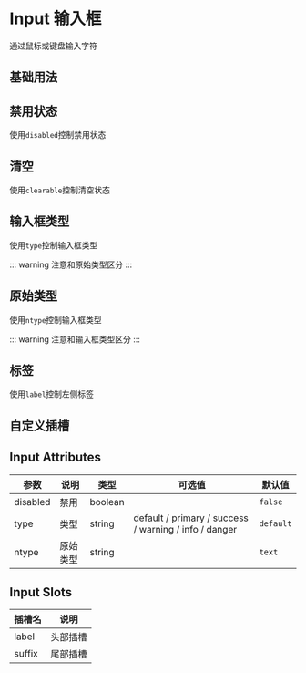 # Input 输入框

通过鼠标或键盘输入字符

## 基础用法

<ViewSfc src="../../components/form/input/input.vue"></ViewSfc>

## 禁用状态

使用`disabled`控制禁用状态

<ViewSfc src="../../components/form/input/input-disabled.vue"></ViewSfc>

## 清空

使用`clearable`控制清空状态

<ViewSfc src="../../components/form/input/input-clearable.vue"></ViewSfc>

## 输入框类型

使用`type`控制输入框类型

<ViewSfc src="../../components/form/input/input-type.vue"></ViewSfc>

::: warning
注意和原始类型区分
:::

## 原始类型

使用`ntype`控制输入框类型

<ViewSfc src="../../components/form/input/input-ntype.vue"></ViewSfc>

::: warning
注意和输入框类型区分
:::

## 标签

使用`label`控制左侧标签

<ViewSfc src="../../components/form/input/input-label.vue"></ViewSfc>

## 自定义插槽

<ViewSfc src="../../components/form/input/input-custom.vue"></ViewSfc>

## Input Attributes

| 参数     | 说明     | 类型    | 可选值                                                | 默认值    |
| -------- | -------- | ------- | ----------------------------------------------------- | --------- |
| disabled | 禁用     | boolean |                                                       | `false`   |
| type     | 类型     | string  | default / primary / success / warning / info / danger | `default` |
| ntype    | 原始类型 | string  |                                                       | `text`    |

## Input Slots

| 插槽名 | 说明     |
| ------ | -------- |
| label  | 头部插槽 |
| suffix | 尾部插槽 |
